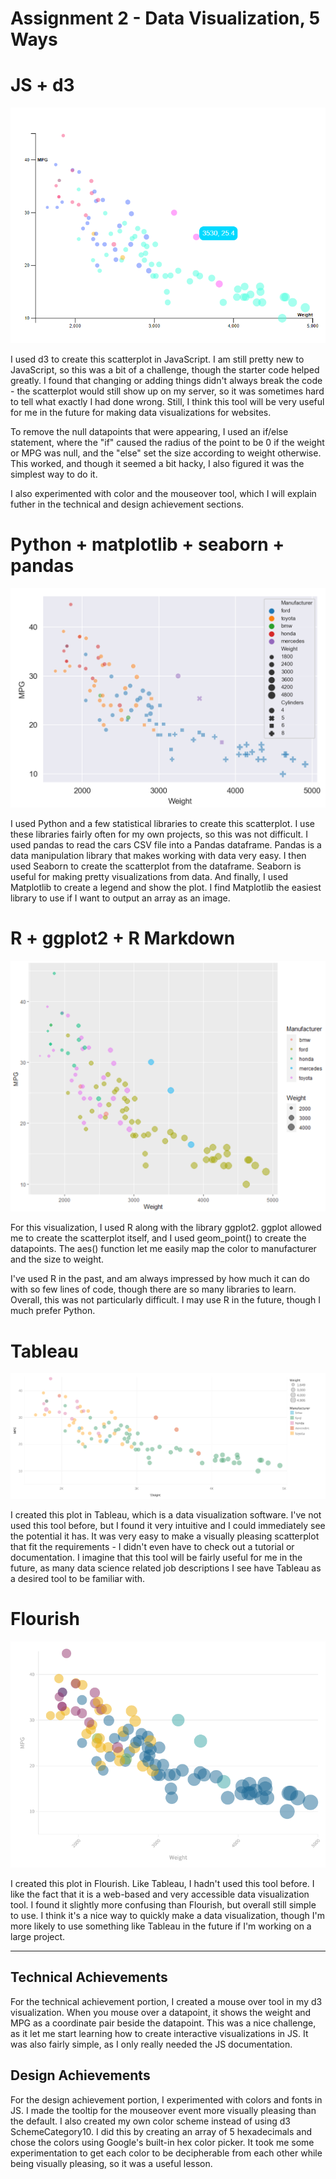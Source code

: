 Assignment 2 - Data Visualization, 5 Ways  
===


# JS + d3

![JS d3 plot](plot_images/d3_plot.PNG)

I used d3 to create this scatterplot in JavaScript. I am still pretty new to JavaScript, so this was a bit of a challenge, though the starter code helped greatly. I found that changing or adding things didn't always break the code - the scatterplot would still show up on my server, so it was sometimes hard to tell what exactly I had done wrong. Still, I think this tool will be very useful for me in the future for making data visualizations for websites. 

To remove the null datapoints that were appearing, I used an if/else statement, where the "if" caused the radius of the point to be 0 if the weight or MPG was null, and the "else" set the size according to weight otherwise. This worked, and though it seemed a bit hacky, I also figured it was the simplest way to do it. 

I also experimented with color and the mouseover tool, which I will explain futher in the technical and design achievement sections. 


# Python + matplotlib + seaborn + pandas

![Python plot](plot_images/py_plot.PNG)

I used Python and a few statistical libraries to create this scatterplot. I use these libraries fairly often for my own projects, so this was not difficult. I used pandas to read the cars CSV file into a Pandas dataframe. Pandas is a data manipulation library that makes working with data very easy. I then used Seaborn to create the scatterplot from the dataframe. Seaborn is useful for making pretty visualizations from data. And finally, I used Matplotlib to create a legend and show the plot. I find Matplotlib the easiest library to use if I want to output an array as an image. 


# R + ggplot2 + R Markdown

![R plot](plot_images/R_plot.PNG)

For this visualization, I used R along with the library ggplot2. ggplot allowed me to create the scatterplot itself, and I used geom_point() to create the datapoints. The aes() function let me easily map the color to manufacturer and the size to weight. 

I've used R in the past, and am always impressed by how much it can do with so few lines of code, though there are so many libraries to learn. Overall, this was not particularly difficult. I may use R in the future, though I much prefer Python.


# Tableau

![Tableau plot](plot_images/tableau_plot.png)

I created this plot in Tableau, which is a data visualization software. I've not used this tool before, but I found it very intuitive and I could immediately see the potential it has. It was very easy to make a visually pleasing scatterplot that fit the requirements - I didn't even have to check out a tutorial or documentation. I imagine that this tool will be fairly useful for me in the future, as many data science related job descriptions I see have Tableau as a desired tool to be familiar with. 


# Flourish

![Flourish plot](plot_images/flourish_plot.png)

I created this plot in Flourish. Like Tableau, I hadn't used this tool before. I like the fact that it is a web-based and very accessible data visualization tool. I found it slightly more confusing than Flourish, but overall still simple to use. I think it's a nice way to quickly make a data visualization, though I'm more likely to use something like Tableau in the future if I'm working on a large project.


---

## Technical Achievements

For the technical achievement portion, I created a mouse over tool in my d3 visualization. When you mouse over a datapoint, it shows the weight and MPG as a coordinate pair beside the datapoint. This was a nice challenge, as it let me start learning how to create interactive visualizations in JS. It was also fairly simple, as I only really needed the JS documentation. 


## Design Achievements

For the design achievement portion, I experimented with colors and fonts in JS. I made the tooltip for the mouseover event more visually pleasing than the default. I also created my own color scheme instead of using d3 SchemeCategory10. I did this by creating an array of 5 hexadecimals and chose the colors using Google's built-in hex color picker. It took me some experimentation to get each color to be decipherable from each other while being visually pleasing, so it was a useful lesson. 
